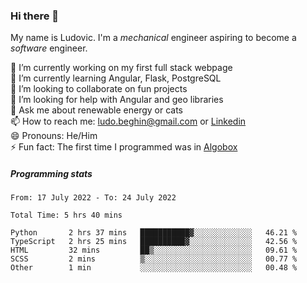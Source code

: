 ### Hi there 👋

My name is Ludovic. I'm a *mechanical* engineer aspiring to become a *software* engineer.

 🔭 I’m currently working on my first full stack webpage<br/>
 🌱 I’m currently learning Angular, Flask, PostgreSQL<br/>
 👯 I’m looking to collaborate on fun projects<br/>
 🤔 I’m looking for help with Angular and geo libraries<br/>
 💬 Ask me about renewable energy or cats<br/>
 📫 How to reach me: ludo.beghin@gmail.com or [Linkedin](https://www.linkedin.com/in/ludovic-beghin/)<br/>
 😄 Pronouns: He/Him<br/>
 ⚡ Fun fact: The first time I programmed was in [Algobox](https://fr.wikipedia.org/wiki/Algobox)<br/>

##### Programming stats
<!--START_SECTION:waka-->

```text
From: 17 July 2022 - To: 24 July 2022

Total Time: 5 hrs 40 mins

Python       2 hrs 37 mins   ███████████▓░░░░░░░░░░░░░   46.21 %
TypeScript   2 hrs 25 mins   ██████████▓░░░░░░░░░░░░░░   42.56 %
HTML         32 mins         ██▒░░░░░░░░░░░░░░░░░░░░░░   09.61 %
SCSS         2 mins          ▒░░░░░░░░░░░░░░░░░░░░░░░░   00.77 %
Other        1 min           ░░░░░░░░░░░░░░░░░░░░░░░░░   00.48 %
```

<!--END_SECTION:waka-->
